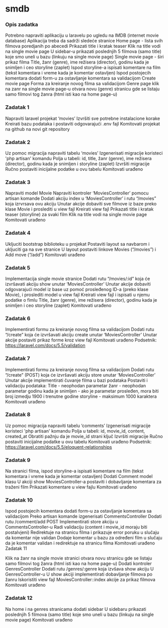 # smdb

### Opis zadatka	

Potrebno napraviti aplikaciju u laravelu po ugledu na IMDB (internet movie database)
Aplikacija treba da sadrži sledeće stranice
Home page - lista svih filmova poredjanih po abecedi
Prikazati title i kratak teaser
Klik na title vodi na single movie page
U sidebar-u prikazati poslednjih 5 filmova (samo title) koje smo uneli u bazu (linkuju na single movie page)
Single movie page - širi prikaz filma
Title, žanr (genre), ime režisera (director), godinu kada je snimljen i ceo storyline (zaplet)
Ispod storyline-a ispisati komentare na film (tekst komentara i vreme kada je komentar ostavljen)
Ispod postojecih komentara dodati form-u za ostavljanje komentara sa validacijom
Create movie page
Forma za kreiranje novog filma sa validacijom
Genre page
klik na zanr na single movie page-u otvara novu (genre) stranicu gde se listaju samo filmovi tog žanra (html isti kao na home page-u)

### Zadatak 1

Napraviti laravel projekat ‘movies’
Izvršiti sve potrebne instalacione korake
Kreirati bazu podataka i postaviti odgovarajući .env fajl
Komitovati projekat na github na novi git repository

### Zadatak 2

Uz pomoc migracija napraviti tabelu ‘movies’
Izgenerisati migracije koristeci 'php artisan' komandu
Polja u tabeli: id, title, žanr (genre), ime režisera (director), godinu kada je snimljen i storyline (zaplet)
Izvršiti migracije
Ručno postaviti inicijalne podatke u ovu tabelu
Komitovati urađeno

### Zadatak 3

Napraviti model Movie
Napraviti kontroler ‘MoviesController’ pomocu artisan komande
Dodati akciju index u ‘MoviesController’ i rutu “/movies” koja izrvrsava ovu akciju
Unutar akcije dobaviti sve filmove iz baze preko klase Movie i proslediti u view fajl
Kreirati view fajl
Prikazati title i kratak teaser (storyline) za svaki film
Klik na title vodi na single movie page
Komitovati urađeno

### Zadatak 4

Ukljuciti bootstrap biblioteku u projekat
Postaviti layout sa navbarom i ukljuciti ga na sve stranice
U layout postaviti linkove Movies (“/movies”) i Add move (“/add”)
Komitovati urađeno


### Zadatak 5

Implementacija single movie stranice
Dodati rutu “/movies/:id” koja će izvršavati akciju show unutar ‘MoviesController’
Unutar akcije dobaviti odgovarajući model iz base uz pomoć prosleđenog ID-a (preko klase Movie), i proslediti model u view fajl
Kreirati view fajl i ispisati u njemu podatke o fimlu
Title, žanr (genre), ime režisera (director), godinu kada je snimljen i ceo storyline (zaplet)
Komitovati urađeno

### Zadatak 6

Implementirati formu za kreiranje novog filma sa validacijom
Dodati rutu “/create” koja će izvršavati akciju create unutar ‘MoviesController’
Unutar akcije postaviti prikaz forme kroz view fajl
Komitovati urađeno
Podsetnik: https://laravel.com/docs/5.5/validation

### Zadatak 7

Implementirati formu za kreiranje novog filma sa validacijom
Dodati rutu “/create” (POST) koja će izvršavati akciju store unutar ‘MoviesController’
Unutar akcije implementirati čuvanje filma u bazi podataka
Postaviti i validaciju podataka:
Title - neophodan parametar
žanr - neophodan parametar
godinu kada je snimljen - ako je parametar prosleđen, mora biti broj izmedju 1900 i trenutne godine
storyline - maksimum 1000 karaktera
Komitovati urađeno

### Zadatak 8

Uz pomoc migracija napraviti tabelu ‘comments’
Izgenerisati migracije koristeci 'php artisan' komandu
Polja u tabeli: id, movie_id, content, created_at
Obratiti pažnju da je movie_id strani ključ
Izvršiti migracije
Ručno postaviti inicijalne podatke u ovu tabelu
Komitovati urađeno
Podsetnik: https://laravel.com/docs/5.5/eloquent-relationships

### Zadatak 9

Na stranici filma, ispod storyline-a ispisati komentare na film (tekst komentara i vreme kada je komentar ostavljen)
Dodati Comment model klasu
U akciji show MoviesController-a postaviti i dobavljanje komentara za traženi film
Prikazati komentare u view fajlu
Komitovati urađeno


### Zadatak 10

Ispod postojecih komentara dodati form-u za ostavljanje komentara sa validacijom
Preko artisan komande izgenerisati CommentsController
Dodati rutu /comment/add POST
Implementirati store akciju u CommentsController-u
Radi validaciju (content i movie_id moraju biti postalvjeni)
Redirektuje na stranicu filma i prikazuje error poruku u slučaju da komentar nije validan
Dodaje komentar u bazu za određeni film u slučaju da je komentar validan i redirektuje na stranicu filma
Komitovati urađeno
Zadatak 11

Klik na žanr na single movie stranici otvara novu stranicu gde se listaju samo filmovi tog žanra (html isti kao na home page-u)
Dodati kontroler GenresController
Dodati rutu /genres/:genre koja izvšava show akciju U GenresController-u
U show akciji implementirati dobavljanje filmova po žanru
Iskoristiti view fajl MoviesController::index akcije za prikaz filmova
Komitovati urađeno


### Zadatak 12

Na home i na genres stranicama dodati sidebar
U sidebaru prikazati poslednjih 5 filmova (samo title) koje smo uneli u bazu (linkuju na single movie page)
Komitovati urađeno
